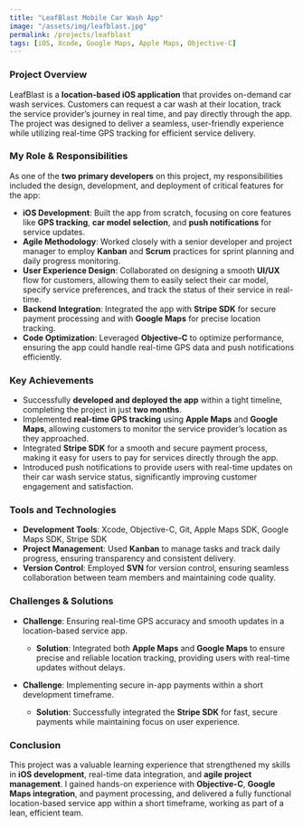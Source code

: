 ```yaml
---
title: "LeafBlast Mobile Car Wash App"
image: "/assets/img/leafblast.jpg"
permalink: /projects/leafblast
tags: [iOS, Xcode, Google Maps, Apple Maps, Objective-C]
---
```


### Project Overview
LeafBlast is a **location-based iOS application** that provides on-demand car wash services. Customers can request a car wash at their location, track the service provider’s journey in real time, and pay directly through the app. The project was designed to deliver a seamless, user-friendly experience while utilizing real-time GPS tracking for efficient service delivery.

### My Role & Responsibilities
As one of the **two primary developers** on this project, my responsibilities included the design, development, and deployment of critical features for the app:
- **iOS Development**: Built the app from scratch, focusing on core features like **GPS tracking**, **car model selection**, and **push notifications** for service updates.
- **Agile Methodology**: Worked closely with a senior developer and project manager to employ **Kanban** and **Scrum** practices for sprint planning and daily progress monitoring.
- **User Experience Design**: Collaborated on designing a smooth **UI/UX** flow for customers, allowing them to easily select their car model, specify service preferences, and track the status of their service in real-time.
- **Backend Integration**: Integrated the app with **Stripe SDK** for secure payment processing and with **Google Maps** for precise location tracking.
- **Code Optimization**: Leveraged **Objective-C** to optimize performance, ensuring the app could handle real-time GPS data and push notifications efficiently.

### Key Achievements
- Successfully **developed and deployed the app** within a tight timeline, completing the project in just **two months**.
- Implemented **real-time GPS tracking** using **Apple Maps** and **Google Maps**, allowing customers to monitor the service provider’s location as they approached.
- Integrated **Stripe SDK** for a smooth and secure payment process, making it easy for users to pay for services directly through the app.
- Introduced push notifications to provide users with real-time updates on their car wash service status, significantly improving customer engagement and satisfaction.

### Tools and Technologies
- **Development Tools**: Xcode, Objective-C, Git, Apple Maps SDK, Google Maps SDK, Stripe SDK
- **Project Management**: Used **Kanban** to manage tasks and track daily progress, ensuring transparency and consistent delivery.
- **Version Control**: Employed **SVN** for version control, ensuring seamless collaboration between team members and maintaining code quality.

### Challenges & Solutions
- **Challenge**: Ensuring real-time GPS accuracy and smooth updates in a location-based service app.
  - **Solution**: Integrated both **Apple Maps** and **Google Maps** to ensure precise and reliable location tracking, providing users with real-time updates without delays.
  
- **Challenge**: Implementing secure in-app payments within a short development timeframe.
  - **Solution**: Successfully integrated the **Stripe SDK** for fast, secure payments while maintaining focus on user experience.

### Conclusion
This project was a valuable learning experience that strengthened my skills in **iOS development**, real-time data integration, and **agile project management**. I gained hands-on experience with **Objective-C**, **Google Maps integration**, and payment processing, and delivered a fully functional location-based service app within a short timeframe, working as part of a lean, efficient team.
